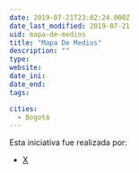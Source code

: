 ```yaml
---
date: 2019-07-21T23:02:24.000Z
date_last_modified: 2019-07-21
uid: mapa-de-medios
title: "Mapa De Medios"
description: ""
type: 
website: 
date_ini: 
date_end: 
tags:

cities: 
  - Bogotá
---
```


Esta iniciativa fue realizada por:

- [X](/i/mapa-de-medios.html)
